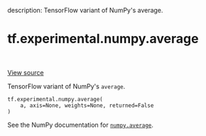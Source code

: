 description: TensorFlow variant of NumPy's average.

<div itemscope itemtype="http://developers.google.com/ReferenceObject">
<meta itemprop="name" content="tf.experimental.numpy.average" />
<meta itemprop="path" content="Stable" />
</div>

# tf.experimental.numpy.average

<!-- Insert buttons and diff -->

<table class="tfo-notebook-buttons tfo-api nocontent" align="left">

</table>

<a target="_blank" class="external" href="/code/stable/tensorflow/python/ops/numpy_ops/np_math_ops.py">View source</a>



TensorFlow variant of NumPy's `average`.

<pre class="devsite-click-to-copy prettyprint lang-py tfo-signature-link">
<code>tf.experimental.numpy.average(
    a, axis=None, weights=None, returned=False
)
</code></pre>



<!-- Placeholder for "Used in" -->

See the NumPy documentation for [`numpy.average`](https://numpy.org/doc/1.16/reference/generated/numpy.average.html).